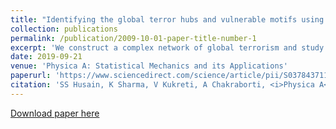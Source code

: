 ```yaml
---
title: "Identifying the global terror hubs and vulnerable motifs using complex network dynamics"
collection: publications
permalink: /publication/2009-10-01-paper-title-number-1
excerpt: 'We construct a complex network of global terrorism and study its growth dynamics, along with the statistical properties of the anti-social network. We use a disparity filter method to isolate backbone of the network, and identify the terror hubs and vulnerable motifs of global terrorism. We study the network resilience against targeted attacks and random failures, which could guide the counter-terrorist outfits in designing strategies to fight terrorism.'
date: 2019-09-21
venue: 'Physica A: Statistical Mechanics and its Applications'
paperurl: 'https://www.sciencedirect.com/science/article/pii/S037843711931756X'
citation: 'SS Husain, K Sharma, V Kukreti, A Chakraborti, <i>Physica A</i>, 123113,2019'
---
```


[Download paper here](https://arxiv.org/pdf/1802.01147.pdf)

